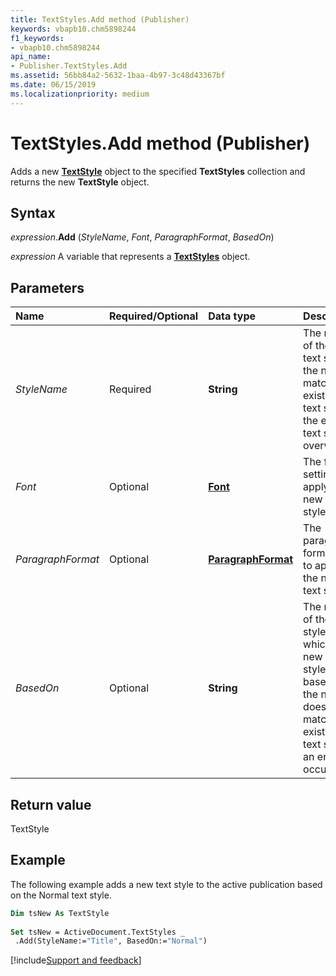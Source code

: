 ```yaml
---
title: TextStyles.Add method (Publisher)
keywords: vbapb10.chm5898244
f1_keywords:
- vbapb10.chm5898244
api_name:
- Publisher.TextStyles.Add
ms.assetid: 56bb84a2-5632-1baa-4b97-3c48d43367bf
ms.date: 06/15/2019
ms.localizationpriority: medium
---
```



# TextStyles.Add method (Publisher)

Adds a new **[TextStyle](Publisher.TextStyle.md)** object to the specified **TextStyles** collection and returns the new **TextStyle** object.


## Syntax

_expression_.**Add** (_StyleName_, _Font_, _ParagraphFormat_, _BasedOn_)

_expression_ A variable that represents a **[TextStyles](Publisher.TextStyles.md)** object.


## Parameters

|Name|Required/Optional|Data type|Description|
|:-----|:-----|:-----|:-----|
|_StyleName_|Required| **String**|The name of the new text style. If the name matches an existing text style, the existing text style is overwritten.|
|_Font_|Optional| **[Font](Publisher.Font.md)** |The font settings to apply to the new text style.|
|_ParagraphFormat_|Optional| **[ParagraphFormat](Publisher.ParagraphFormat.md)** |The paragraph formatting to apply to the new text style.|
|_BasedOn_|Optional| **String**|The name of the text style on which the new text style is based. If the name does not match an existing text style, an error occurs.|


## Return value

TextStyle


## Example

The following example adds a new text style to the active publication based on the Normal text style.

```vb
Dim tsNew As TextStyle 
 
Set tsNew = ActiveDocument.TextStyles _ 
 .Add(StyleName:="Title", BasedOn:="Normal")
```

[!include[Support and feedback](~/includes/feedback-boilerplate.md)]
